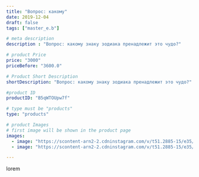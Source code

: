 ```yaml
---
title: "Вопрос: какому"
date: 2019-12-04
draft: false
tags: ["master_e.b"]

# meta description
description : "Вопрос: какому знаку зодиака пренадлежит это чудо?"

# product Price
price: "3000"
priceBefore: "3600.0"

# Product Short Description
shortDescription: "Вопрос: какому знаку зодиака пренадлежит это чудо?"

#product ID
productID: "B5qWTOUpw7f"

# type must be "products"
type: "products"

# product Images
# first image will be shown in the product page
images:
  - image: "https://scontent-arn2-2.cdninstagram.com/v/t51.2885-15/e35/75310188_207660816911201_3068969328410457882_n.jpg?se=7&tp=1&_nc_ht=scontent-arn2-2.cdninstagram.com&_nc_cat=105&_nc_ohc=DyYhCZmxG-YAX9iJUm7&oh=356f99090ab70d7014c9042fc23a8f9a&oe=606B9BC3&ig_cache_key=MjE5MTY2MjI0Mjc5MDE5NTcxOA%3D%3D.2"
  - image: "https://scontent-arn2-2.cdninstagram.com/v/t51.2885-15/e35/71285690_187975879008821_7353226085723049028_n.jpg?se=7&tp=1&_nc_ht=scontent-arn2-2.cdninstagram.com&_nc_cat=105&_nc_ohc=dyA99BuIUAoAX-Jq9p7&oh=83fedf3887234c039d260e3004adae63&oe=606A50D8&ig_cache_key=MjE5MTY2MjI0Mjc3MzM3NzA1NQ%3D%3D.2"

---
```

lorem
